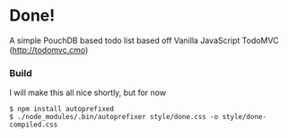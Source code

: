 # Done!

A simple PouchDB based todo list based off Vanilla JavaScript TodoMVC (http://todomvc.cmo)

### Build

I will make this all nice shortly, but for now

    $ npm install autoprefixed
    $ ./node_modules/.bin/autoprefixer style/done.css -o style/done-compiled.css

